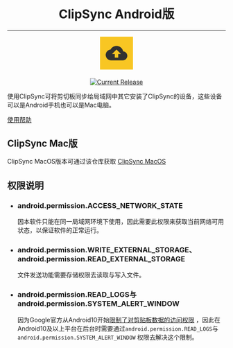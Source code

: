 <h1 align="center">ClipSync Android版</h1>

---
<p align="center">
  <img alt="Logo" src="images/icon.png" style="width:15%;" />
	<br/>
	<br/>
	<a href="https://github.com/shuike/clipsync_android/releases">
		<img alt="Current Release" src="https://img.shields.io/github/release/shuike/clipsync_android.svg"/>
	</a>
</p>


使用ClipSync可将剪切板同步给局域网中其它安装了ClipSync的设备，这些设备可以是Android手机也可以是Mac电脑。

[使用帮助](help.md)

## ClipSync Mac版

ClipSync MacOS版本可通过该仓库获取 [ClipSync MacOS](https://github.com/shuike/clipsync_macos)

## 权限说明

- ### android.permission.ACCESS_NETWORK_STATE

	因本软件只能在同一局域网环境下使用，因此需要此权限来获取当前网络可用状态，以保证软件的正常运行。

- ### android.permission.WRITE_EXTERNAL_STORAGE、android.permission.READ_EXTERNAL_STORAGE
	 文件发送功能需要存储权限去读取与写入文件。

- ### android.permission.READ_LOGS与android.permission.SYSTEM_ALERT_WINDOW

	因为Google官方从Android10开始[限制了对剪贴板数据的访问权限](https://developer.android.com/about/versions/10/privacy/changes?hl=zh-cn#clipboard-data)
，因此在Android10及以上平台在后台时需要通过`android.permission.READ_LOGS`与`android.permission.SYSTEM_ALERT_WINDOW`
权限去解决这个限制。

